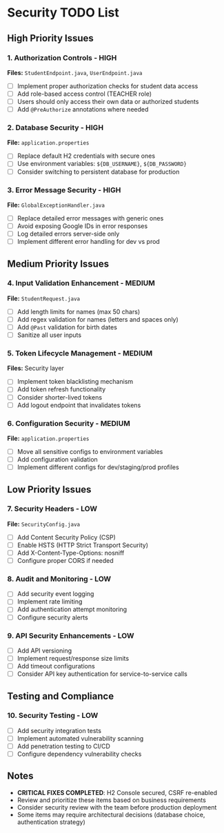 # Security TODO List

## High Priority Issues

### 1. Authorization Controls - HIGH
**Files:** `StudentEndpoint.java`, `UserEndpoint.java`
- [ ] Implement proper authorization checks for student data access
- [ ] Add role-based access control (TEACHER role)
- [ ] Users should only access their own data or authorized students
- [ ] Add `@PreAuthorize` annotations where needed

### 2. Database Security - HIGH
**File:** `application.properties`
- [ ] Replace default H2 credentials with secure ones
- [ ] Use environment variables: `${DB_USERNAME}`, `${DB_PASSWORD}`
- [ ] Consider switching to persistent database for production

### 3. Error Message Security - HIGH
**File:** `GlobalExceptionHandler.java`
- [ ] Replace detailed error messages with generic ones
- [ ] Avoid exposing Google IDs in error responses
- [ ] Log detailed errors server-side only
- [ ] Implement different error handling for dev vs prod

## Medium Priority Issues

### 4. Input Validation Enhancement - MEDIUM
**File:** `StudentRequest.java`
- [ ] Add length limits for names (max 50 chars)
- [ ] Add regex validation for names (letters and spaces only)
- [ ] Add `@Past` validation for birth dates
- [ ] Sanitize all user inputs

### 5. Token Lifecycle Management - MEDIUM
**Files:** Security layer
- [ ] Implement token blacklisting mechanism
- [ ] Add token refresh functionality
- [ ] Consider shorter-lived tokens
- [ ] Add logout endpoint that invalidates tokens

### 6. Configuration Security - MEDIUM
**File:** `application.properties`
- [ ] Move all sensitive configs to environment variables
- [ ] Add configuration validation
- [ ] Implement different configs for dev/staging/prod profiles

## Low Priority Issues

### 7. Security Headers - LOW
**File:** `SecurityConfig.java`
- [ ] Add Content Security Policy (CSP)
- [ ] Enable HSTS (HTTP Strict Transport Security)
- [ ] Add X-Content-Type-Options: nosniff
- [ ] Configure proper CORS if needed

### 8. Audit and Monitoring - LOW
- [ ] Add security event logging
- [ ] Implement rate limiting
- [ ] Add authentication attempt monitoring
- [ ] Configure security alerts

### 9. API Security Enhancements - LOW
- [ ] Add API versioning
- [ ] Implement request/response size limits
- [ ] Add timeout configurations
- [ ] Consider API key authentication for service-to-service calls

## Testing and Compliance

### 10. Security Testing - LOW
- [ ] Add security integration tests
- [ ] Implement automated vulnerability scanning
- [ ] Add penetration testing to CI/CD
- [ ] Configure dependency vulnerability checks

## Notes
- **CRITICAL FIXES COMPLETED**: H2 Console secured, CSRF re-enabled
- Review and prioritize these items based on business requirements
- Consider security review with the team before production deployment
- Some items may require architectural decisions (database choice, authentication strategy)